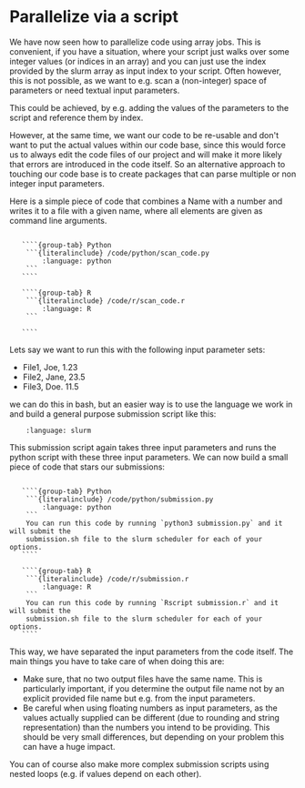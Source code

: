 # Parallelize via a script

We have now seen how to parallelize code using array jobs. This is convenient, if you have
a situation, where your script just walks over some integer values (or indices in an array)
and you can just use the index provided by the slurm array as input index to your script.
Often however, this is not possible, as we want to e.g. scan a (non-integer) space of parameters or need textual input parameters.

This could be achieved, by e.g. adding the values of the parameters to the script and reference them by index.

However, at the same time, we want our code to be re-usable and don't want to put the
actual values within our code base, since this would force us to always edit the code files
of our project and will make it more likely that errors are introduced in the code itself.
So an alternative approach to touching our code base is to create packages that can parse
multiple or non integer input parameters.

Here is a simple piece of code that combines a Name with a number and writes it to a
file with a given name, where all elements are given as command line arguments.

`````{tabs}

   ````{group-tab} Python
    ```{literalinclude} /code/python/scan_code.py
        :language: python
    ```
   ````

   ````{group-tab} R
    ```{literalinclude} /code/r/scan_code.r
        :language: R
    ```

   ````
`````

Lets say we want to run this with the following input parameter sets:

- File1, Joe, 1.23
- File2, Jane, 23.5
- File3, Doe. 11.5

we can do this in bash, but an easier way is to use the language we work in and build a general purpose submission script like this:

```{literalinclude} /code/slurm/submission.sh
    :language: slurm
```

This submission script again takes three input parameters and runs the python script with
these three input parameters. We can now build a small piece of code that stars our
submissions:

`````{tabs}

   ````{group-tab} Python
    ```{literalinclude} /code/python/submission.py
        :language: python
    ```
    You can run this code by running `python3 submission.py` and it will submit the
    submission.sh file to the slurm scheduler for each of your options.
   ````

   ````{group-tab} R
    ```{literalinclude} /code/r/submission.r
        :language: R
    ```
    You can run this code by running `Rscript submission.r` and it will submit the
    submission.sh file to the slurm scheduler for each of your options.
   ````
`````

This way, we have separated the input parameters from the code itself.
The main things you have to take care of when doing this are:

- Make sure, that no two output files have the same name. This is particularly important, if you determine the output file name not by an explicit provided file name but e.g. from the input parameters.
- Be careful when using floating numbers as input parameters, as the values actually supplied can be different (due to rounding and string representation) than the numbers you intend to be providing. This should be very small differences, but depending on your problem this can have a huge impact.

You can of course also make more complex submission scripts using nested loops (e.g. if values depend on each other).
